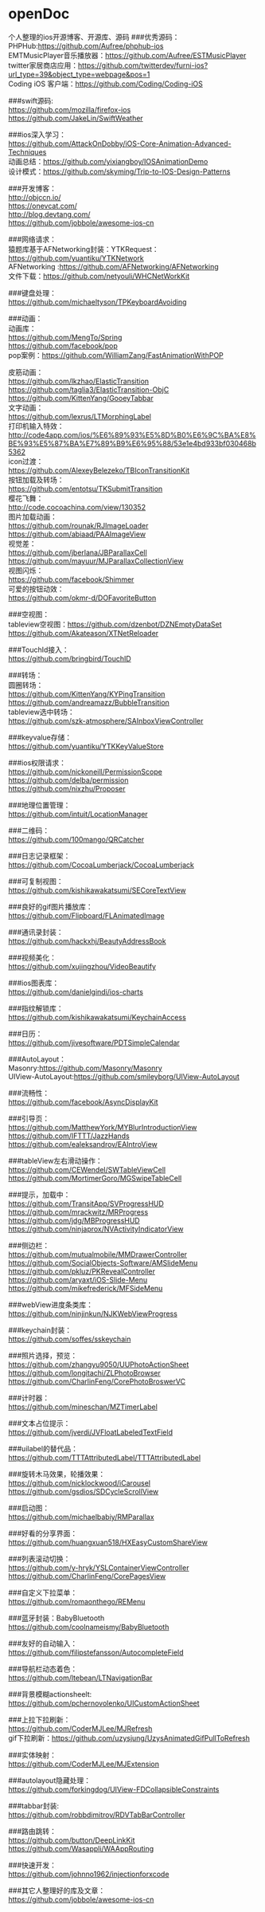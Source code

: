 # openDoc
个人整理的ios开源博客、开源库、源码
###优秀源码：
PHPHub:https://github.com/Aufree/phphub-ios   
EMTMusicPlayer音乐播放器：https://github.com/Aufree/ESTMusicPlayer   
twitter家居商店应用：https://github.com/twitterdev/furni-ios?url_type=39&object_type=webpage&pos=1   
Coding iOS 客户端：https://github.com/Coding/Coding-iOS   

###swift源码:   
https://github.com/mozilla/firefox-ios   
https://github.com/JakeLin/SwiftWeather   

###ios深入学习：   
https://github.com/AttackOnDobby/iOS-Core-Animation-Advanced-Techniques   
动画总结：https://github.com/yixiangboy/IOSAnimationDemo   
设计模式：https://github.com/skyming/Trip-to-IOS-Design-Patterns   

###开发博客：   
http://objccn.io/   
https://onevcat.com/   
http://blog.devtang.com/   
‍https://github.com/jobbole/awesome-ios-cn   

###网络请求：   
猿题库基于AFNetworking封装：YTKRequest：https://github.com/yuantiku/YTKNetwork   
AFNetworking :https://github.com/AFNetworking/AFNetworking   
文件下载：https://github.com/netyouli/WHCNetWorkKit   

###键盘处理：   
https://github.com/michaeltyson/TPKeyboardAvoiding   

###动画：   
动画库：   
https://github.com/MengTo/Spring   
https://github.com/facebook/pop   
pop案例：https://github.com/WilliamZang/FastAnimationWithPOP   

皮筋动画：   
https://github.com/lkzhao/ElasticTransition   
https://github.com/taglia3/ElasticTransition-ObjC   
https://github.com/KittenYang/GooeyTabbar   
文字动画：   
https://github.com/lexrus/LTMorphingLabel   
打印机输入特效：   
http://code4app.com/ios/%E6%89%93%E5%8D%B0%E6%9C%BA%E8%BE%93%E5%87%BA%E7%89%B9%E6%95%88/53e1e4bd933bf030468b5362   
icon过渡：   
https://github.com/AlexeyBelezeko/TBIconTransitionKit   
按钮加载及转场：   
https://github.com/entotsu/TKSubmitTransition   
樱花飞舞：   
http://code.cocoachina.com/view/130352   
图片加载动画：   
https://github.com/rounak/RJImageLoader   
https://github.com/abiaad/PAAImageView   
视觉差：   
https://github.com/jberlana/JBParallaxCell   
https://github.com/mayuur/MJParallaxCollectionView   
视图闪烁：   
https://github.com/facebook/Shimmer   
可爱的按钮动效：   
https://github.com/okmr-d/DOFavoriteButton   



###空视图：   
tableview空视图：https://github.com/dzenbot/DZNEmptyDataSet   
https://github.com/Akateason/XTNetReloader   

###TouchId接入：   
https://github.com/bringbird/TouchID   

###转场：   
圆圈转场：   
https://github.com/KittenYang/KYPingTransition   
https://github.com/andreamazz/BubbleTransition    
tableview选中转场：   
https://github.com/szk-atmosphere/SAInboxViewController   

###keyvalue存储：   
https://github.com/yuantiku/YTKKeyValueStore   

###ios权限请求：   
https://github.com/nickoneill/PermissionScope   
https://github.com/delba/permission   
https://github.com/nixzhu/Proposer   
 
###地理位置管理：   
https://github.com/intuit/LocationManager   

###二维码：   
https://github.com/100mango/QRCatcher   

###日志记录框架：   
https://github.com/CocoaLumberjack/CocoaLumberjack   

###可复制视图：   
https://github.com/kishikawakatsumi/SECoreTextView   

###良好的gif图片播放库：   
https://github.com/Flipboard/FLAnimatedImage   

###通讯录封装：   
https://github.com/hackxhj/BeautyAddressBook   

###视频美化：   
https://github.com/xujingzhou/VideoBeautify   

###ios图表库：   
https://github.com/danielgindi/ios-charts   

###指纹解锁库：   
https://github.com/kishikawakatsumi/KeychainAccess   

###日历：   
https://github.com/jivesoftware/PDTSimpleCalendar   

###AutoLayout：   
Masonry:https://github.com/Masonry/Masonry   
UIView-AutoLayout:https://github.com/smileyborg/UIView-AutoLayout   

###流畅性：   
https://github.com/facebook/AsyncDisplayKit   

###引导页：   
https://github.com/MatthewYork/MYBlurIntroductionView   
https://github.com/IFTTT/JazzHands   
https://github.com/ealeksandrov/EAIntroView   


###tableView左右滑动操作：   
https://github.com/CEWendel/SWTableViewCell   
https://github.com/MortimerGoro/MGSwipeTableCell   

###提示，加载中：   
https://github.com/TransitApp/SVProgressHUD   
https://github.com/mrackwitz/MRProgress   
https://github.com/jdg/MBProgressHUD   
https://github.com/ninjaprox/NVActivityIndicatorView   


###侧边栏：   
https://github.com/mutualmobile/MMDrawerController   
https://github.com/SocialObjects-Software/AMSlideMenu   
https://github.com/pkluz/PKRevealController   
https://github.com/aryaxt/iOS-Slide-Menu   
https://github.com/mikefrederick/MFSideMenu   

###webView进度条类库：   
https://github.com/ninjinkun/NJKWebViewProgress   

###keychain封装：   
https://github.com/soffes/sskeychain   

###照片选择，预览：   
https://github.com/zhangyu9050/UUPhotoActionSheet   
https://github.com/longitachi/ZLPhotoBrowser   
https://github.com/CharlinFeng/CorePhotoBroswerVC   


###计时器：   
https://github.com/mineschan/MZTimerLabel   

###文本占位提示：   
https://github.com/jverdi/JVFloatLabeledTextField   

###uilabel的替代品：   
https://github.com/TTTAttributedLabel/TTTAttributedLabel   

###旋转木马效果，轮播效果：   
https://github.com/nicklockwood/iCarousel   
https://github.com/gsdios/SDCycleScrollView   

###启动图：   
https://github.com/michaelbabiy/RMParallax   

###好看的分享界面：   
https://github.com/huangxuan518/HXEasyCustomShareView   

###列表滚动切换：   
https://github.com/y-hryk/YSLContainerViewController   
https://github.com/CharlinFeng/CorePagesView   

###自定义下拉菜单：   
https://github.com/romaonthego/REMenu   

###蓝牙封装：BabyBluetooth   
https://github.com/coolnameismy/BabyBluetooth   

###友好的自动输入：   
https://github.com/filipstefansson/AutocompleteField   

###导航栏动态着色：   
https://github.com/ltebean/LTNavigationBar   

###背景模糊actionsheelt:   
https://github.com/pchernovolenko/UICustomActionSheet   

###上拉下拉刷新：   
https://github.com/CoderMJLee/MJRefresh   
gif下拉刷新：https://github.com/uzysjung/UzysAnimatedGifPullToRefresh   

###实体映射：   
https://github.com/CoderMJLee/MJExtension   

###autolayout隐藏处理：   
https://github.com/forkingdog/UIView-FDCollapsibleConstraints   

###tabbar封装:   
https://github.com/robbdimitrov/RDVTabBarController   

###路由跳转：   
https://github.com/button/DeepLinkKit   
https://github.com/Wasappli/WAAppRouting   

###快速开发：   
https://github.com/johnno1962/injectionforxcode   



###其它人整理好的库及文章：   
https://github.com/jobbole/awesome-ios-cn   



